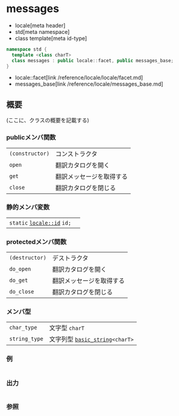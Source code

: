 # messages
* locale[meta header]
* std[meta namespace]
* class template[meta id-type]

```cpp
namespace std {
  template <class charT>
  class messages : public locale::facet, public messages_base;
}
```
* locale::facet[link /reference/locale/locale/facet.md]
* messages_base[link /reference/locale/messages_base.md]

## 概要
(ここに、クラスの概要を記載する)

### publicメンバ関数

| | |
|----------------------------|--------------------------------------|
| `(constructor)` | コンストラクタ |
| `open` | 翻訳カタログを開く |
| `get` | 翻訳メッセージを取得する |
| `close` | 翻訳カタログを閉じる |

### 静的メンバ変数

| | |
|---------------------------------------------------------------------------------------------------------------------------------------------------------------------------------------------------------------------------------------------------------------|--|
| `static` [`locale::id`](/reference/locale/locale/id.md) `id;` |  |

### protectedメンバ関数

| | |
|---------------------------|--------------------------------------|
| `(destructor)` | デストラクタ |
| `do_open` | 翻訳カタログを開く |
| `do_get` | 翻訳メッセージを取得する |
| `do_close` | 翻訳カタログを閉じる |

### メンバ型

| | |
|-------------------------------------------------------------------------|-----------------------------------------------------------------------------------------------------------------------------------|
| `char_type` | 文字型 `charT` |
| `string_type` | 文字列型 [`basic_string`](/reference/string/basic_string.md)`<charT>` |

### 例
```cpp
```

### 出力
```
```

### 参照
